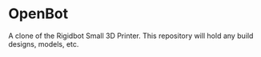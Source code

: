 # OpenBot
A clone of the Rigidbot Small 3D Printer. This repository will hold any build designs, models, etc.
